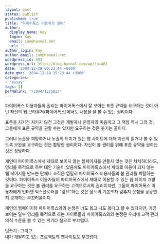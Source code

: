 ```yaml
---
layout: post
status: publish
published: true
title: "파이어폭스 이용자의 권리"
author:
  display_name: Kay
  login: Kay
  email: iam@hannal.net
  url: ''
author_login: Kay
author_email: iam@hannal.net
wordpress_id: 483
wordpress_url: http://blog.hannal.com/wp/?p=483
date: '2004-12-19 00:23:44 +0900'
date_gmt: '2004-12-18 15:23:44 +0900'
categories:
- "essay"
tags: []
permalink: "/2004/12/582/"
---
```

<p>파이어폭스 이용자들의 권리는 파이어폭스에서 잘 보이는 표준 규약을 요구하는 것이 아닌 자신의 웹 브라우저(파이어폭스)에서도 내용을 잘 볼 수 있는 권리이다.</p>
<p>표준을 지키건 지키지 않건 그것은 개발자나 운영자의 마음이고 그 책임 역시 그의 것. 그들에게 표준 규약을 권할 수는 있지만 요구하는 것은 웃기는 꼴이다.</p>
<p>그러나 노출을 희망하거나 노출의 의지가 있는 웹 사이트에 대해 자신의 읽거나 볼 수 있도록 보완을 요구하는 것은 합당한 권리이다. 자신이 볼 권리를 위해 표준 규약을 권하는 것은 정당하다.</p>
<p>개인이 파이어폭스에서 제대로 보이지 않는 웹페이지를 만들지 않는 것은 차치하더라도, 영리를 목적으로 하며 대안 기술이 있음에도 파이어폭스에서 제대로 이용이 되지 않는 웹 페이지를 만드는 단체나 조직은 엄밀히 파이어폭스 이용자들의 볼 권리를 박탈하는 것이다. 파이어폭스 이용자들이 파이어폭스에서 제대로 이용할 수 있는 웹 페이지 개발을 요구하는 것은 볼 권리를 요구하는 고객으로서의 권리이지만, 그들이 파이어폭스 이용자에게 인터넷 익스플로러를 "강요"하는 것은 상도의 기본조차 갖추지 못함을 공공연히 공개하는 부끄러움이다.</p>
<p>개인의 웹페이지와 파이어폭스와의 논쟁은 너도 옳고 나도 옳다고 할 수 있다지만, 가끔 보이는 일부 영리를 목적으로 하는 사이트들과 파이어폭스와의 논쟁은 우리네 고객 관리 의식 수준을 볼 수 있는 계기라 참으로 부끄럽다.</p>
<p>덧쓰기 : 그리고.<br />
내가 개발하고 있는 프로젝트의 웹사이트도 부끄럽다.</p>
